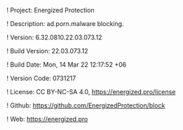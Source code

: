 ! Project: Energized Protection

! Description: ad.porn.malware blocking.

! Version: 6.32.0810.22.03.073.12

! Build Version: 22.03.073.12

! Build Date: Mon, 14 Mar 22 12:17:52 +06

! Version Code: 0731217

! License: CC BY-NC-SA 4.0, https://energized.pro/license

! Github: https://github.com/EnergizedProtection/block

! Web: https://energized.pro
